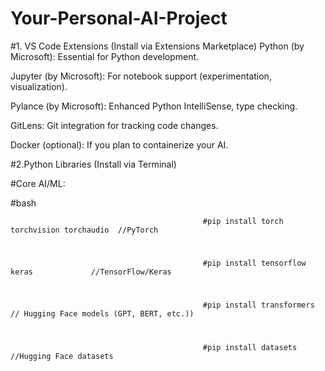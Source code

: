 # Your-Personal-AI-Project
#1. VS Code Extensions (Install via Extensions Marketplace)
Python (by Microsoft):
Essential for Python development.

Jupyter (by Microsoft):
For notebook support (experimentation, visualization).

Pylance (by Microsoft):
Enhanced Python IntelliSense, type checking.

GitLens:
Git integration for tracking code changes.

Docker (optional):
If you plan to containerize your AI.

#2.Python Libraries (Install via Terminal) 

#Core AI/ML:

#bash

                                               #pip install torch torchvision torchaudio  //PyTorch

                                                                   
#
                                               #pip install tensorflow keras             //TensorFlow/Keras

#                                               

                                               #pip install transformers   // Hugging Face models (GPT, BERT, etc.))


#
                                               #pip install datasets                   //Hugging Face datasets


